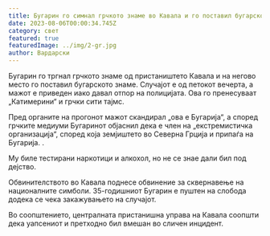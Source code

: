 ```yaml
---
title: Бугарин го симнал грчкото знаме во Кавала и го поставил бугарското знаме
date: 2023-08-06T00:00:34.745Z
category: свет
featured: true
featuredImage: ../img/2-gr.jpg
author: Вардарски
---
```

Бугарин го тргнал грчкото знаме од пристаништето Кавала и на негово место го поставил бугарското знаме. Случајот е од петокот вечерта, а мажот е приведен иако давал отпор на полицијата. Ова го пренесуваат „Катимерини“ и грчки сити тајмс.

Пред органите на прогонот мажот скандирал „ова е Бугарија“, а според грчките медиуми Бугаринот објаснил дека е член на „екстремистичка организација“, според која земјиштето во Северна Грција и припаѓа на Бугарија. .

Му биле тестирани наркотици и алкохол, но не се знае дали бил под дејство.

Обвинителството во Кавала поднесе обвинение за сквернавење на националните симболи. 35-годишниот Бугарин е пуштен на слобода додека се чека закажувањето на случајот.

Во соопштението, централната пристанишна управа на Кавала соопшти дека уапсениот и претходно бил вмешан во сличен инцидент.